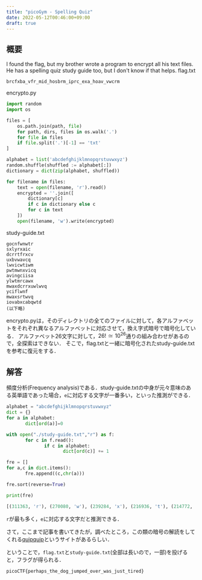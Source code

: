 ```yaml
---
title: "picoGym - Spelling Quiz"
date: 2022-05-12T00:46:00+09:00
draft: true
---
```


## 概要
I found the flag, but my brother wrote a program to encrypt all his text files. He has a spelling quiz study guide too, but I don't know if that helps.
flag.txt
```
brcfxba_vfr_mid_hosbrm_iprc_exa_hoav_vwcrm
```
encrypto.py
```python
import random
import os

files = [
    os.path.join(path, file)
    for path, dirs, files in os.walk('.')
    for file in files
    if file.split('.')[-1] == 'txt'
]

alphabet = list('abcdefghijklmnopqrstuvwxyz')
random.shuffle(shuffled := alphabet[:])
dictionary = dict(zip(alphabet, shuffled))

for filename in files:
    text = open(filename, 'r').read()
    encrypted = ''.join([
        dictionary[c]
        if c in dictionary else c
        for c in text
    ])
    open(filename, 'w').write(encrypted)

```

study-guide.txt
```
gocnfwnwtr
sxlyrxaic
dcrrtfrxcv
uxbvwavcq
lwvicwtiwm
pwtmwnxvicq
avingciisa
ylwtmrcawx
mwaxdcrrxuwlwvq
yciflwnf
mwaxsrtwvq
iovabxcabqwtd
(以下略)
```
encrypto.pyは，そのディレクトリの全てのファイルに対して，各アルファベットをそれぞれ異なるアルファベットに対応させて，換え字式暗号で暗号化している．
アルファベット26文字に対して，$26!\simeq 10^{26}$通りの組み合わせがあるので，全探索はできない．
そこで，flag.txtと一緒に暗号化されたstudy-guide.txtを参考に復元をする．

## 解答
頻度分析(Frequency analysis)である．study-guide.txtの中身が元々意味のある英単語であった場合，`e`に対応する文字が一番多い，といった推測ができる．

```python
alphabet = "abcdefghijklmnopqrstuvwxyz"
dict = {}
for a in alphabet:
       dict[ord(a)]=0

with open("./study-guide.txt","r") as f:
       for c in f.read():
              if c in alphabet:
                     dict[ord(c)] += 1

fre = []
for a,c in dict.items():
       fre.append((c,chr(a)))

fre.sort(reverse=True)

print(fre)
```

```python
[(311363, 'r'), (270080, 'w'), (239284, 'x'), (216936, 't'), (214772, 'i'), (206355, 'a'), (205401, 'c'), (198197, 'v'), (162351, 'l'), (131465, 'n'), (107082, 'o'), (96529, 'b'), (90628, 'm'), (87009, 's'), (76513, 'f'), (66435, 'd'), (57699, 'q'), (49432, 'u'), (30493, 'y'), (27458, 'p'), (17173, 'g'), (14940, 'e'), (11862, 'k'), (8354, 'z'), (4794, 'j'), (3251, 'h')]
```
`r`が最も多く，`e`に対応する文字だと推測できる．

さて，ここまで記事を書いてきたが，調べたところ，この類の暗号の解読をしてくれる[quipquip](https://www.quipqiup.com/)というサイトがあるらしい．

ということで，`flag.txt`と`study-guide.txt`(全部は長いので，一部)を投げると，フラグが得られる．
```none
picoCTF{perhaps_the_dog_jumped_over_was_just_tired}
```